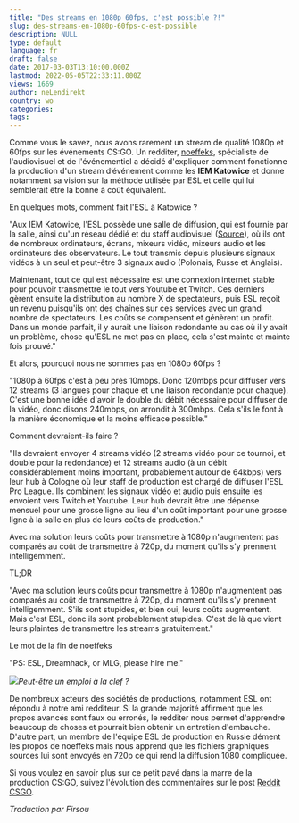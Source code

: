 ```yaml
---
title: "Des streams en 1080p 60fps, c'est possible ?!"
slug: des-streams-en-1080p-60fps-c-est-possible
description: NULL
type: default
language: fr
draft: false
date: 2017-03-03T13:10:00.000Z
lastmod: 2022-05-05T22:33:11.000Z
views: 1669
author: neLendirekt
country: wo
categories:
tags:
---
```

Comme vous le savez, nous avons rarement un stream de qualité 1080p et 60fps sur les événements CS:GO. Un redditer, [noeffeks](https://www.reddit.com/user/noeffeks), spécialiste de l'audiovisuel et de l'événementiel a décidé d'expliquer comment fonctionne la production d'un stream d’événement comme les **IEM Katowice** et donne notamment sa vision sur la méthode utilisée par ESL et celle qui lui semblerait être la bonne à coût équivalent.

En quelques mots, comment fait l'ESL à Katowice ? 

"Aux IEM Katowice, l'ESL possède une salle de diffusion, qui est fournie par la salle, ainsi qu'un réseau dédié et du staff audiovisuel ([Source](http://www.spodekkatowice.pl/en/additional-services/156/)), où ils ont de nombreux ordinateurs, écrans, mixeurs vidéo, mixeurs audio et les ordinateurs des observateurs. Le tout transmis depuis plusieurs signaux vidéos à un seul et peut-être 3 signaux audio (Polonais, Russe et Anglais).

Maintenant, tout ce qui est nécessaire est une connexion internet stable pour pouvoir transmettre le tout vers Youtube et Twitch. Ces derniers gèrent ensuite la distribution au nombre X de spectateurs, puis ESL reçoit un revenu puisqu'ils ont des chaînes sur ces services avec un grand nombre de spectateurs. Les coûts se compensent et génèrent un profit. Dans un monde parfait, il y aurait une liaison redondante au cas où il y avait un problème, chose qu'ESL ne met pas en place, cela s'est mainte et mainte fois prouvé."

Et alors, pourquoi nous ne sommes pas en 1080p 60fps ?

"1080p à 60fps c'est à peu près 10mbps. Donc 120mbps pour diffuser vers 12 streams (3 langues pour chaque et une liaison redondante pour chaque). C'est une bonne idée d'avoir le double du débit nécessaire pour diffuser de la vidéo, donc disons 240mbps, on arrondit à 300mbps. Cela s'ils le font à la manière économique et la moins efficace possible."

Comment devraient-ils faire ?  
  
"Ils devraient envoyer 4 streams vidéo (2 streams vidéo pour ce tournoi, et double pour la redondance) et 12 streams audio (à un débit considérablement moins important, probablement autour de 64kbps) vers leur hub à Cologne où leur staff de production est chargé de diffuser l'ESL Pro League. Ils combinent les signaux vidéo et audio puis ensuite les envoient vers Twitch et Youtube. Leur hub devrait être une dépense mensuel pour une grosse ligne au lieu d'un coût important pour une grosse ligne à la salle en plus de leurs coûts de production."

Avec ma solution leurs coûts pour transmettre à 1080p n'augmentent pas comparés au coût de transmettre à 720p, du moment qu'ils s'y prennent intelligemment. 

TL;DR  
  
"Avec ma solution leurs coûts pour transmettre à 1080p n'augmentent pas comparés au coût de transmettre à 720p, du moment qu'ils s'y prennent intelligemment. S'ils sont stupides, et bien oui, leurs coûts augmentent. Mais c'est ESL, donc ils sont probablement stupides. C'est de là que vient leurs plaintes de transmettre les streams gratuitement."

Le mot de la fin de noeffeks   
  
"PS: ESL, Dreamhack, or MLG, please hire me."

![](/storage/images/58b95357ebd42_sans-titrepng.png)_Peut-être un emploi à la clef ?_

De nombreux acteurs des sociétés de productions, notamment ESL ont répondu à notre ami redditeur. Si la grande majorité affirment que les propos avancés sont faux ou erronés, le redditer nous permet d'apprendre beaucoup de choses et pourrait bien obtenir un entretien d'embauche. D'autre part, un membre de l'équipe ESL de production en Russie dément les propos de noeffeks mais nous apprend que les fichiers graphiques sources lui sont envoyés en 720p ce qui rend la diffusion 1080 compliquée.

Si vous voulez en savoir plus sur ce petit pavé dans la marre de la production CS:GO, suivez l'évolution des commentaires sur le post [Reddit CSGO](https://www.reddit.com/r/GlobalOffensive/comments/5x84ek/cost%5Fbreakdown%5Fof%5Fbroadcasting%5F1080p/).

_Traduction par Firsou_

